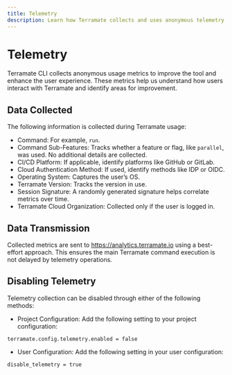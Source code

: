 ```yaml
---
title: Telemetry
description: Learn how Terramate collects and uses anonymous telemetry data and how to manage it.
---
```


# Telemetry

Terramate CLI collects anonymous usage metrics to improve the tool and enhance the user experience. These metrics help us understand how users interact with Terramate and identify areas for improvement.

## Data Collected

The following information is collected during Terramate usage:
- Command: For example, `run`.
- Command Sub-Features: Tracks whether a feature or flag, like `parallel`, was used. No additional details are collected.
- CI/CD Platform: If applicable, identify platforms like GitHub or GitLab.
- Cloud Authentication Method: If used, identify methods like IDP or OIDC.
- Operating System: Captures the user’s OS.
- Terramate Version: Tracks the version in use.
- Session Signature: A randomly generated signature helps correlate metrics over time.
- Terramate Cloud Organization: Collected only if the user is logged in.

## Data Transmission

Collected metrics are sent to https://analytics.terramate.io using a best-effort approach. This ensures the main Terramate command execution is not delayed by telemetry operations.

## Disabling Telemetry

Telemetry collection can be disabled through either of the following methods:
- Project Configuration: Add the following setting to your project configuration:
```
terramate.config.telemetry.enabled = false
```
- User Configuration: Add the following setting in your user configuration:
```
disable_telemetry = true
```
